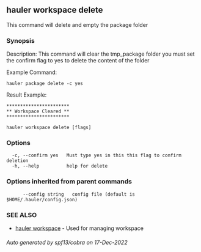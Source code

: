 ## hauler workspace delete

This command will delete and empty the package folder

### Synopsis


Description:
This command will clear the tmp_package folder you must set the confirm flag to yes to delete the content of the folder

Example Command:
```
hauler package delete -c yes
```
Result Example:
```
***********************
** Workspace Cleared **
***********************
```
		

```
hauler workspace delete [flags]
```

### Options

```
  -c, --confirm yes   Must type yes in this this flag to confirm deletion
  -h, --help          help for delete
```

### Options inherited from parent commands

```
      --config string   config file (default is $HOME/.hauler/config.json)
```

### SEE ALSO

* [hauler workspace](hauler_workspace.md)	 - Used for managing workspace

###### Auto generated by spf13/cobra on 17-Dec-2022
